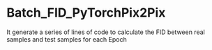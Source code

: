 # Batch_FID_PyTorchPix2Pix
It generate a series of lines of code to calculate the FID between real samples and test samples for each Epoch
